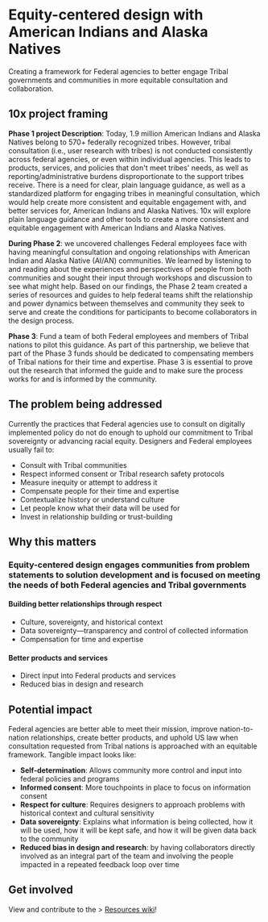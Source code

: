 # Equity-centered design with American Indians and Alaska Natives
Creating a framework for Federal agencies to better engage Tribal governments and communities in more equitable consultation and collaboration. 

## 10x project framing 
**Phase 1 project Description**: Today, 1.9 million American Indians and Alaska Natives belong to 570+ federally recognized tribes. However, tribal consultation (i.e., user research with tribes) is not conducted consistently across federal agencies, or even within individual agencies. This leads to products, services, and policies that don't meet tribes' needs, as well as reporting/administrative burdens disproportionate to the support tribes receive. There is a need for clear, plain language guidance, as well as a standardized platform for engaging tribes in meaningful consultation, which would help create more consistent and equitable engagement with, and better services for, American Indians and Alaska Natives. 10x will explore plain language guidance and other tools to create a more consistent and equitable engagement with American Indians and Alaska Natives.

**During Phase 2**: we uncovered challenges Federal employees face with having meaningful consultation and ongoing relationships with American Indian and Alaska Native (AI/AN) communities. We learned by listening to and reading about the experiences and perspectives of people from both communities and sought their input through workshops and discussion to see what might help. Based on our findings, the Phase 2 team created a series of resources and guides to help federal teams shift the relationship and power dynamics between themselves and community they seek to serve and create the conditions for participants to become collaborators in the design process. 

**Phase 3**: Fund a team of both Federal employees and members of Tribal nations to pilot this guidance. As part of this partnership, we believe that part of the Phase 3 funds should be dedicated to compensating members of Tribal nations for their time and expertise. Phase 3 is essential to prove out the research that informed the guide and to make sure the process works for and is informed by the community. 

## The problem being addressed 
Currently the practices that Federal agencies use to consult on digitally implemented policy do not do enough to uphold our commitment to Tribal sovereignty or advancing racial equity. Designers and Federal employees usually fail to:
- Consult with Tribal communities
- Respect informed consent or Tribal research safety protocols
- Measure inequity or attempt to address it
- Compensate people for their time and expertise
- Contextualize history or understand culture
- Let people know what their data will be used for
- Invest in relationship building or trust-building

## Why this matters 
### Equity-centered design engages communities from problem statements to solution development and is focused on meeting the needs of both Federal agencies and Tribal governments 
#### Building better relationships through respect
- Culture, sovereignty, and historical context
- Data sovereignty—transparency and control of collected information
- Compensation for time and expertise
#### Better products and services 
- Direct input into Federal products and services
- Reduced bias in design and research

## Potential impact
Federal agencies are better able to meet their mission, improve nation-to-nation relationships, create better products, and uphold US law when consultation requested from Tribal nations is approached with an equitable framework. Tangible impact looks like: 
- **Self-determination**: Allows community more control and input into federal policies and programs
- **Informed consent**: More touchpoints in place to focus on information consent 
- **Respect for culture**: Requires designers to approach problems with historical context and cultural sensitivity
- **Data sovereignty**: Explains what information is being collected, how it will be used, how it will be kept safe, and how it will be given data back to the community
- **Reduced bias in design and research**: by having collaborators directly involved as an integral part of the team and involving the people impacted in a repeated feedback loop over time 

## Get involved 
View and contribute to the > [Resources wiki](https://github.com/18F/Equity-centered-design-with-American-Indians-and-Alaska-Natives-10x/wiki)!




